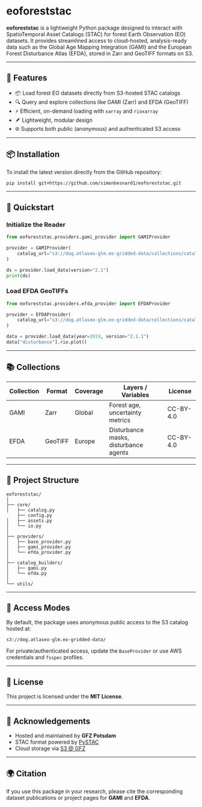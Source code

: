 
# eoforeststac

**eoforeststac** is a lightweight Python package designed to interact with SpatioTemporal Asset Catalogs (STAC) for forest Earth Observation (EO) datasets. It provides streamlined access to cloud-hosted, analysis-ready data such as the Global Age Mapping Integration (GAMI) and the European Forest Disturbance Atlas (EFDA), stored in Zarr and GeoTIFF formats on S3.

---

## 🌲 Features

- 📦 Load forest EO datasets directly from S3-hosted STAC catalogs
- 🔍 Query and explore collections like GAMI (Zarr) and EFDA (GeoTIFF)
- ⚡ Efficient, on-demand loading with `xarray` and `rioxarray`
- 🪶 Lightweight, modular design
- 🌐 Supports both public (anonymous) and authenticated S3 access

---

## 📦 Installation
To install the latest version directly from the GitHub repository:

```bash
pip install git+https://github.com/simonbesnard1/eoforeststac.git
```

---

## 🚀 Quickstart

### Initialize the Reader

```python
from eoforeststac.providers.gami_provider import GAMIProvider

provider = GAMIProvider(
    catalog_url="s3://dog.atlaseo-glm.eo-gridded-data/collections/catalog.json"
)

ds = provider.load_data(version="2.1")
print(ds)
```

### Load EFDA GeoTIFFs

```python
from eoforeststac.providers.efda_provider import EFDAProvider

provider = EFDAProvider(
    catalog_url="s3://dog.atlaseo-glm.eo-gridded-data/collections/catalog.json"
)

data = provider.load_data(year=2019, version="2.1.1")
data["disturbance"].rio.plot()
```

---

## 📚 Collections

| Collection | Format  | Coverage | Layers / Variables                        | License     |
|------------|---------|----------|-------------------------------------------|-------------|
| GAMI       | Zarr    | Global   | Forest age, uncertainty metrics           | CC-BY-4.0   |
| EFDA       | GeoTIFF | Europe   | Disturbance masks, disturbance agents     | CC-BY-4.0   |

---

## 🧱 Project Structure

```
eoforeststac/
│
├── core/
│   ├── catalog.py
    ├── config.py
│   ├── assets.py
│   └── io.py
│
├── providers/
│   ├── base_provider.py
│   ├── gami_provider.py
│   └── efda_provider.py
│
├── catalog_builders/
│   ├── gami.py
│   └── efda.py
│
└── utils/
```

---

## 🔐 Access Modes

By default, the package uses anonymous public access to the S3 catalog hosted at:

```
s3://dog.atlaseo-glm.eo-gridded-data/
```

For private/authenticated access, update the `BaseProvider` or use AWS credentials and `fsspec` profiles.

---

## 📄 License

This project is licensed under the **MIT License**.

---

## 🤝 Acknowledgements

- Hosted and maintained by **GFZ Potsdam**
- STAC format powered by [PySTAC](https://pystac.readthedocs.io/)
- Cloud storage via [S3 @ GFZ](https://s3.gfz-potsdam.de)

---

## 🌍 Citation

If you use this package in your research, please cite the corresponding dataset publications or project pages for **GAMI** and **EFDA**.
